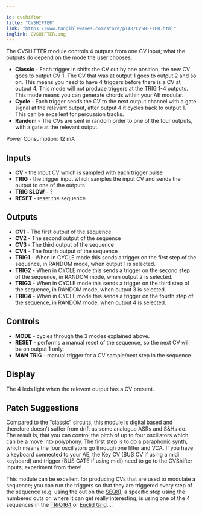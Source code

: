 ```yaml
---

id: cvshifter
title: "CVSHIFTER"
link: "https://www.tangiblewaves.com/store/p148/CVSHIFTER.html"
imglink: CVSHIFTER.png
---
```





The CVSHIFTER module controls 4 outputs from one CV input; what the outputs do depend on the mode the user chooses.

*   **Classic** - Each trigger in shifts the CV out by one position, the new CV goes to output CV 1. The CV that was at output 1 goes to output 2 and so on. This means you need to have 4 triggers before there is a CV at output 4. This mode will not produce triggers at the TRIG 1-4 outputs. This mode means you can generate chords within your AE modular.
*   **Cycle** - Each trigger sends the CV to the next output channel with a gate signal at the relevant output, after output 4 it cycles back to output 1. This can be excellent for percussion tracks.
*   **Random** - The CVs are sent in random order to one of the four outputs, with a gate at the relevant output.

Power Consumption: 12 mA

## Inputs

*   **CV** - the input CV which is sampled with each trigger pulse
*   **TRIG** - the trigger input which samples the input CV and sends the output to one of the outputs
*   **TRIG SLOW** - ?
*   **RESET** - reset the sequence

## Outputs

*   **CV1** - The first output of the sequence
*   **CV2** - The second output of the sequence
*   **CV3** - The third output of the sequence
*   **CV4** - The fourth output of the sequence
*   **TRIG1** - When in CYCLE mode this sends a trigger on the first step of the sequence, in RANDOM mode, when output 1 is selected.
*   **TRIG2** - When in CYCLE mode this sends a trigger on the second step of the sequence, in RANDOM mode, when output 2 is selected.
*   **TRIG3** - When in CYCLE mode this sends a trigger on the third step of the sequence, in RANDOM mode, when output 3 is selected.
*   **TRIG4** - When in CYCLE mode this sends a trigger on the fourth step of the sequence, in RANDOM mode, when output 4 is selected.

## Controls

*   **MODE** - cycles through the 3 modes explained above.
*   **RESET** - performs a manual reset of the sequence, so the next CV will be on output 1 only.
*   **MAN TRIG** - manual trigger for a CV sample/next step in the sequence.

## Display

The 4 leds light when the relevent output has a CV present.

## Patch Suggestions

Compared to the "classic" circuits, this module is digital based and therefore doesn't suffer from drift as some analogue ASRs and S&Hs do. The result is, that you can control the pitch of up to four oscillators which can be a move into polyphony. The first step is to do a paraphonic synth, which means the four oscillators go through one filter and VCA. If you have a keyboard connected to your AE, the Key CV (BUS CV if using a midi keyboard) and trigger (BUS GATE if using midi) need to go to the CVShifter inputs; experiment from there!

This module can be excellent for producing CVs that are used to modulate a sequence; you can run the triggers so that they are triggered every step of the sequence (e.g. using the out on the [SEQ8](https://wiki.aemodular.com/pmwiki.php/AeManual/SEQ8)), a specific step using the numbered outs or, where it can get really interesting, is using one of the 4 sequences in the [TRIQ164](https://wiki.aemodular.com/pmwiki.php/AeManual/TRIQ164) or [Euclid Grid](https://wiki.aemodular.com/pmwiki.php/AeManual/KyaaEuclid)....





